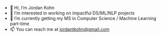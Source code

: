- 👋 Hi, I’m Jordan Kohn
- 👀 I’m interested in working on impactful DS/ML/NLP projects
- 🌱 I’m currently getting my MS in Computer Science / Machine Learning part-time
- 📫 You can reach me at jordantkohn@gmail.com

